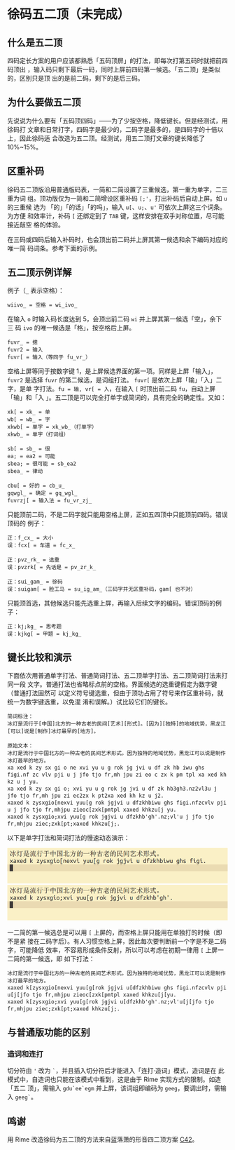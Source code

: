 # 徐码五二顶（未完成）

## 什么是五二顶

四码定长方案的用户应该都熟悉「五码顶屏」的打法，即每次打第五码时就把前四码顶出
，输入码只剩下最后一码，同时上屏前四码第一候选。「五二顶」是类似的，区别只是顶
出的是前二码，剩下的是后三码。

## 为什么要做五二顶

先说说为什么要有「五码顶四码」——为了少按空格，降低键长。但是经测试，用徐码打
文章和日常打字，四码字是最少的，二码字是最多的，是四码字的十倍以上，因此徐码适
合改造为五二顶。经测试，用五二顶打文章的键长降低了 10%~15%。

## 区重补码

徐码五二顶版沿用普通版码表，一简和二简设置了三重候选，第一重为单字，二三重为词
组。顶功版仅为一简和二简增设区重补码 `[;'`，打出补码后自动上屏。如 `u` 的三重候
选为 「的」「的话」「的吗」，输入 `u[`、`u;`、`u'` 可依次上屏这三个词条。为方便
和效率计，补码 `[` 还绑定到了 `TAB` 键，这样安排在双手对称位置，尽可能接近敲空
格的体验。

在三码或四码后输入补码时，也会顶出前二码并上屏其第一候选和余下编码对应的唯一简
码词条。参考下面的示例。

## 五二顶示例详解

例子（`_` 表示空格）：

    wiivo_ = 空格 = wi_ivo_

在输入 `o` 时输入码长度达到 5，会顶出前二码 `wi` 并上屏其第一候选「空」，余下三
码 `ivo` 的唯一候选是「格」，按空格后上屏。

    fuvr_ = 摠
    fuvr2 = 输入
    fuvr[ = 输入（等同于 fu_vr_）

空格上屏等同于按数字键 1，是上屏候选界面的第一项。同样是上屏「输入」，`fuvr2`
是选择 `fuvr` 的第二候选，是词组打法。 `fuvr[` 是依次上屏「输」「入」二字，是单
字打法。`fu = 输, vr[ = 入`，在输入 `[` 时顶出前二码 `fu`，自动上屏「输」和「入
」。五二顶是可以完全打单字或简词的，具有完全的确定性。又如：

    xk[ = xk_ = 单
    wb[ = wb_ = 字
    xkwb[ = 单字 = xk_wb_（打单字）
    xkwb_ = 单字（打词组）

    sb[ = sb_ = 很
    ea; = ea2 = 可能
    sbea; = 很可能 = sb_ea2
    sbea_ = 律动

    cbu[ = 好的 = cb_u_
    gqwgl_ = 确定 = gq_wgl_
    fuvrzj[ = 输入法 = fu_vr_zj_

只能顶前二码，不是二码字就只能用空格上屏，正如五四顶中只能顶前四码。错误顶码的
例子：

    正：f_cx_ = 大小
    误：fcx[ = 车道 = fc_x_

    正：pvz_rk_ = 选重
    误：pvzrk[ = 先话是 = pv_zr_k_

    正：sui_gam_ = 徐码
    误：suigam[ = 脸工马 = su_ig_am_（三码字并无区重补码，gam[ 也不对）

只能顶首选，其他候选只能先选重上屏，再输入后续文字的编码。错误顶码的例子：

    正：kj;kg_ = 思考题
    误：kjkg[ = 甲题 = kj_kg_

## 键长比较和演示

下面依次用普通单字打法、普通简词打法、五二顶单字打法、五二顶简词打法来打同一段
文字。普通打法也省略标点前的空格。界面候选的选重键假定为数字键（普通打法固然可
以定义符号键选重，但由于顶功占用了符号来作区重补码，就统一为数字键选重，以免混
淆和误解。）试比较它们的键长。

``` 
简词标注：
冰灯是流行于[中国]北方的一种古老的民间[艺术][形式]。[因为][独特]的地域优势，黑龙江[可以]说是[制作]冰灯最早的[地方]。

原始文本：
冰灯是流行于中国北方的一种古老的民间艺术形式。因为独特的地域优势，黑龙江可以说是制作冰灯最早的地方。
xa xed k zy sx gi o ne xvi yu u g rok jg jvi u df zk hb iwu ghs figi.nf zc vlv pji u j jfo tjo fr,mh jpu zi eo c zx k pm tpl xa xed kh kz u j yu.
xa xed k zy sx gi o; xvi yu u g rok jg jvi u df zk hb3gh3.nz2vl3u j jfo tjo fr,mh jpu zi ec2zx k pt2xa xed kh kz u j2.
xaxed k zysxgio[nexvi yuu[g rok jgjvi u dfzkhbiwu ghs figi.nfzcvlv pji u j jfo tjo fr,mhjpu zieoc[zxk[pmtpl xaxed khkzu[j yu.
xaxed k zysxgio;xvi yuu[g rok jgjvi u dfzkhb'gh'.nz;vl'u j jfo tjo fr,mhjpu ziec;zxk[pt;xaxed khkzu[j;.

```

以下是单字打法和简词打法的慢速动态演示：

![单字打法](demo/xuma_52p_single_style.gif)
![简词打法](demo/xuma_52p_phrase_style.gif)

一二简的第一候选总是可以用 `[` 上屏的，而空格上屏只能用在单独打的时候（即不是紧
接在二码字后）。有人习惯空格上屏，因此每次要判断前一个字是不是二码字，可能降低
效率，不容易形成条件反射，所以可以考虑在初期一律用 `[` 上屏一二简的第一候选，即
如下打法：

```
冰灯是流行于中国北方的一种古老的民间艺术形式。因为独特的地域优势，黑龙江可以说是制作冰灯最早的地方。
xaxed k[zysxgio[nexvi yuu[g[rok jgjvi u[dfzkhbiwu ghs figi.nfzcvlv pji u[j[jfo tjo fr,mhjpu zieoc[zxk[pmtpl xaxed khkzu[j[yu.
xaxed k[zysxgio;xvi yuu[g[rok jgjvi u[dfzkhb'gh'.nz;vl'u[j[jfo tjo fr,mhjpu ziec;zxk[pt;xaxed khkzu[j;.
```

## 与普通版功能的区别

### 造词和连打

切分符由 `'` 改为 `` ` ``，并且插入切分符后才能进入「连打·造词」模式，造词是在
此模式中，自造词也只能在该模式中看到，这是由于 Rime 实现方式的限制。如造「五二
顶」，需输入 ``gdu`ee`egm`` 并上屏，该词组即编码为 `geeg`，要调出时，需输入
`` geeg` ``。

## 鸣谢

用 Rime 改造徐码为五二顶的方法来自蓝落萧的形音四二顶方案
[C42](https://github.com/lanluoxiao/c42)。
